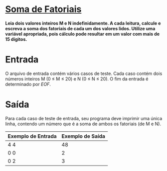  # [Soma de Fatoriais](https://www.beecrowd.com.br/judge/pt/problems/view/1161)

**Leia dois valores inteiros M e N indefinidamente. A cada leitura, calcule e escreva a soma dos fatoriais de cada um dos valores lidos. Utilize uma variável apropriada, pois cálculo pode resultar em um valor com mais de 15 dígitos.**

# Entrada

O arquivo de entrada contém vários casos de teste. Cada caso contém dois números inteiros M (0 ≤ M ≤ 20) e N (0 ≤ N ≤ 20). O fim da entrada é determinado por *EOF*.

# Saída

Para cada caso de teste de entrada, seu programa deve imprimir uma única linha, contendo um número que é a soma de ambos os fatoriais (de M e N).

Exemplo de Entrada | Exemplo de Saída
------------ | -------------
4 4 | 48
0 0 | 2
0 2 | 3
